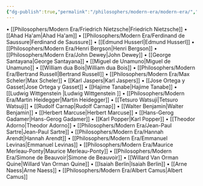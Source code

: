 ```yaml
---
{"dg-publish":true,"permalink":"/philosophers/modern-era/modern-era/","dgPassFrontmatter":true}
---
```


• [[Philosophers/Modern Era/Friedrich Nietzsche\|Friedrich Nietzsche]]
• [[Ahad Ha'am\|Ahad Ha'am]]
• [[Philosophers/Modern Era/Ferdinand de Saussure\|Ferdinand de Saussure]]
• [[Edmund Husserl\|Edmund Husserl]]
• [[Philosophers/Modern Era/Henri Bergson\|Henri Bergson]]
• [[Philosophers/Modern Era/John Dewey\|John Dewey]]
• [[George Santayana\|George Santayana]]
• [[Miguel de Unamuno\|Miguel de Unamuno]]
• [[William dua Bois\|William dua Bois]]
• [[Philosophers/Modern Era/Bertrand Russell\|Bertrand Russell]]
• [[Philosophers/Modern Era/Max Scheler\|Max Scheler]]
• [[Karl Jaspers\|Karl Jaspers]]
• [[Jose Ortega y Gasset\|Jose Ortega y Gasset]]
• [[Hajime Tanabe\|Hajime Tanabe]]
• [[Ludwig Wittgenstein \|Ludwig Wittgenstein ]]
• [[Philosophers/Modern Era/Martin Heidegger\|Martin Heidegger]]
• [[Tetsuro Watsuji\|Tetsuro Watsuji]]
• [[Rudolf Carnap\|Rudolf Carnap]]
• [[Walter Benjamin\|Walter Benjamin]]
• [[Herbert Marcuse\|Herbert Marcuse]]
• [[Hans-Gerog Gadamer\|Hans-Gerog Gadamer]]
• [[Karl Popper\|Karl Popper]]
• [[Theodor Adorno\|Theodor Adorno]]
• [[Philosophers/Modern Era/Jean-Paul Sartre\|Jean-Paul Sartre]]
• [[Philosophers/Modern Era/Hannah Arendt\|Hannah Arendt]]
• [[Philosophers/Modern Era/Emmanuel Levinas\|Emmanuel Levinas]]
• [[Philosophers/Modern Era/Maurice Merleau-Ponty\|Maurice Merleau-Ponty]]
• [[Philosophers/Modern Era/Simone de Beauvoir\|Simone de Beauvoir]]
• [[Willard Van Orman Quine\|Willard Van Orman Quine]]
• [[Isaiah Berlin\|Isaiah Berlin]]
• [[Arne Naess\|Arne Naess]]
• [[Philosophers/Modern Era/Albert Camus\|Albert Camus]]
